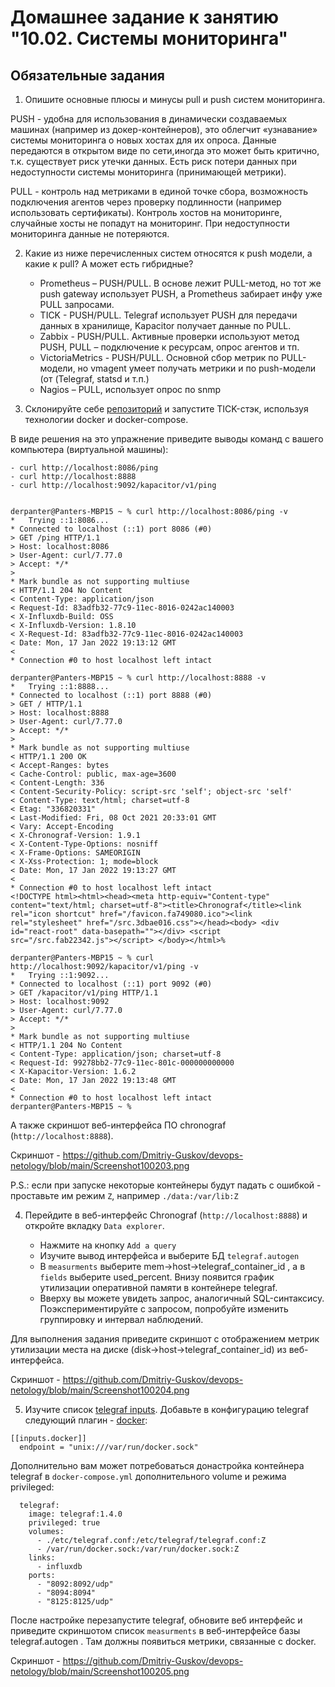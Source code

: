 # Домашнее задание к занятию "10.02. Системы мониторинга"

## Обязательные задания

1. Опишите основные плюсы и минусы pull и push систем мониторинга.


PUSH - удобна для использования в динамически создаваемых машинах (например из докер-контейнеров), это облегчит «узнавание» системы мониторинга о новых хостах для их опроса. Данные передаются в открытом виде по сети,иногда это может быть критично, т.к. существует риск утечки данных. Есть риск потери данных при недоступности системы мониторинга (принимающей метрики).


PULL - контроль над метриками в единой точке сбора, возможность подключения агентов через проверку подлинности (например использовать сертификаты). Контроль хостов на мониторинге, случайные хосты не попадут на мониторинг. При недоступности мониторинга данные не потеряются.



2. Какие из ниже перечисленных систем относятся к push модели, а какие к pull? А может есть гибридные?

    - Prometheus – PUSH/PULL. В основе лежит PULL-метод, но тот же push gateway использует PUSH, а Prometheus забирает инфу уже PULL запросами.
    - TICK - PUSH/PULL. Telegraf использует PUSH для передачи данных в хранилище, Kapacitor получает данные по PULL.
    - Zabbix - PUSH/PULL. Активные проверки используют метод PUSH, PULL – подключение к ресурсам, опрос агентов и тп.
    - VictoriaMetrics - PUSH/PULL. Основной сбор метрик по PULL-модели, но vmagent умеет получать метрики и по push-модели (от (Telegraf, statsd и т.п.)
    - Nagios – PULL, использует опрос по snmp


3. Склонируйте себе [репозиторий](https://github.com/influxdata/sandbox/tree/master) и запустите TICK-стэк, 
используя технологии docker и docker-compose.

В виде решения на это упражнение приведите выводы команд с вашего компьютера (виртуальной машины):

    - curl http://localhost:8086/ping
    - curl http://localhost:8888
    - curl http://localhost:9092/kapacitor/v1/ping

```

derpanter@Panters-MBP15 ~ % curl http://localhost:8086/ping -v
*   Trying ::1:8086...
* Connected to localhost (::1) port 8086 (#0)
> GET /ping HTTP/1.1
> Host: localhost:8086
> User-Agent: curl/7.77.0
> Accept: */*
> 
* Mark bundle as not supporting multiuse
< HTTP/1.1 204 No Content
< Content-Type: application/json
< Request-Id: 83adfb32-77c9-11ec-8016-0242ac140003
< X-Influxdb-Build: OSS
< X-Influxdb-Version: 1.8.10
< X-Request-Id: 83adfb32-77c9-11ec-8016-0242ac140003
< Date: Mon, 17 Jan 2022 19:13:12 GMT
< 
* Connection #0 to host localhost left intact
```
```
derpanter@Panters-MBP15 ~ % curl http://localhost:8888 -v               
*   Trying ::1:8888...
* Connected to localhost (::1) port 8888 (#0)
> GET / HTTP/1.1
> Host: localhost:8888
> User-Agent: curl/7.77.0
> Accept: */*
> 
* Mark bundle as not supporting multiuse
< HTTP/1.1 200 OK
< Accept-Ranges: bytes
< Cache-Control: public, max-age=3600
< Content-Length: 336
< Content-Security-Policy: script-src 'self'; object-src 'self'
< Content-Type: text/html; charset=utf-8
< Etag: "336820331"
< Last-Modified: Fri, 08 Oct 2021 20:33:01 GMT
< Vary: Accept-Encoding
< X-Chronograf-Version: 1.9.1
< X-Content-Type-Options: nosniff
< X-Frame-Options: SAMEORIGIN
< X-Xss-Protection: 1; mode=block
< Date: Mon, 17 Jan 2022 19:13:27 GMT
< 
* Connection #0 to host localhost left intact
<!DOCTYPE html><html><head><meta http-equiv="Content-type" content="text/html; charset=utf-8"><title>Chronograf</title><link rel="icon shortcut" href="/favicon.fa749080.ico"><link rel="stylesheet" href="/src.3dbae016.css"></head><body> <div id="react-root" data-basepath=""></div> <script src="/src.fab22342.js"></script> </body></html>%                                                                                                  
```
```
derpanter@Panters-MBP15 ~ % curl http://localhost:9092/kapacitor/v1/ping -v
*   Trying ::1:9092...
* Connected to localhost (::1) port 9092 (#0)
> GET /kapacitor/v1/ping HTTP/1.1
> Host: localhost:9092
> User-Agent: curl/7.77.0
> Accept: */*
> 
* Mark bundle as not supporting multiuse
< HTTP/1.1 204 No Content
< Content-Type: application/json; charset=utf-8
< Request-Id: 99278bb2-77c9-11ec-801c-000000000000
< X-Kapacitor-Version: 1.6.2
< Date: Mon, 17 Jan 2022 19:13:48 GMT
< 
* Connection #0 to host localhost left intact
derpanter@Panters-MBP15 ~ %
```


А также скриншот веб-интерфейса ПО chronograf (`http://localhost:8888`). 

Скриншот - https://github.com/Dmitriy-Guskov/devops-netology/blob/main/Screenshot100203.png


P.S.: если при запуске некоторые контейнеры будут падать с ошибкой - проставьте им режим `Z`, например
`./data:/var/lib:Z`

4. Перейдите в веб-интерфейс Chronograf (`http://localhost:8888`) и откройте вкладку `Data explorer`.

    - Нажмите на кнопку `Add a query`
    - Изучите вывод интерфейса и выберите БД `telegraf.autogen`
    - В `measurments` выберите mem->host->telegraf_container_id , а в `fields` выберите used_percent. 
    Внизу появится график утилизации оперативной памяти в контейнере telegraf.
    - Вверху вы можете увидеть запрос, аналогичный SQL-синтаксису. 
    Поэкспериментируйте с запросом, попробуйте изменить группировку и интервал наблюдений.

Для выполнения задания приведите скриншот с отображением метрик утилизации места на диске 
(disk->host->telegraf_container_id) из веб-интерфейса.

Скриншот - https://github.com/Dmitriy-Guskov/devops-netology/blob/main/Screenshot100204.png


5. Изучите список [telegraf inputs](https://github.com/influxdata/telegraf/tree/master/plugins/inputs). 
Добавьте в конфигурацию telegraf следующий плагин - [docker](https://github.com/influxdata/telegraf/tree/master/plugins/inputs/docker):
```
[[inputs.docker]]
  endpoint = "unix:///var/run/docker.sock"
```

Дополнительно вам может потребоваться донастройка контейнера telegraf в `docker-compose.yml` дополнительного volume и 
режима privileged:
```
  telegraf:
    image: telegraf:1.4.0
    privileged: true
    volumes:
      - ./etc/telegraf.conf:/etc/telegraf/telegraf.conf:Z
      - /var/run/docker.sock:/var/run/docker.sock:Z
    links:
      - influxdb
    ports:
      - "8092:8092/udp"
      - "8094:8094"
      - "8125:8125/udp"
```

После настройке перезапустите telegraf, обновите веб интерфейс и приведите скриншотом список `measurments` в 
веб-интерфейсе базы telegraf.autogen . Там должны появиться метрики, связанные с docker.


Скриншот - https://github.com/Dmitriy-Guskov/devops-netology/blob/main/Screenshot100205.png


